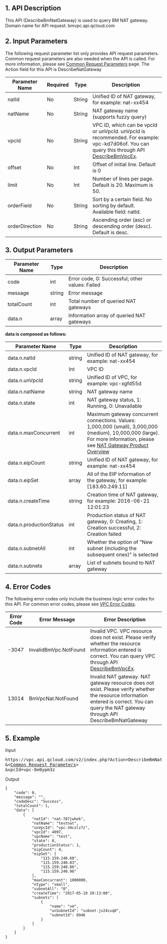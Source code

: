 ## 1. API Description

This API (DescribeBmNatGateway) is used to query BM NAT gateway.  
Domain name for API request: bmvpc.api.qcloud.com


## 2. Input Parameters
The following request parameter list only provides API request parameters. Common request parameters are also needed when the API is called. For more information, please see <a href="/doc/api/372/4153" title="Common Request Parameters">Common Request Parameters</a> page. The Action field for this API is DescribeNatGateway

| Parameter Name | Required | Type | Description |
|---------|---------|---------|---------|
| natId | No | String | Unified ID of NAT gateway, for example: nat-xx454 |
| natName | No | String | NAT gateway name (supports fuzzy query) |
| vpcId | No | String | VPC ID, which can be vpcId or unVpcId. unVpcId is recommended. For example: vpc-kd7d06of. You can query this through API <a href="https://www.qcloud.com/document/api/386/6646" title="DescribeBmVpcEx">DescribeBmVpcEx</a>. |
| offset | No | Int | Offset of initial line. Default is 0 |
| limit | No | Int | Number of lines per page. Default is 20. Maximum is 50. |
| orderField | No | String | Sort by a certain field. No sorting by default. <br>Available field: natId. |
| orderDirection | No | String | Ascending order (asc) or descending order (desc). Default is desc. |


## 3. Output Parameters

| Parameter Name | Type | Description |
|---------|---------|---------|
| code | int | Error code, 0:  Successful; other values:  Failed |
| message | string | Error message |
| totalCount | int | Total number of queried NAT gateways |
| data.n | array | Information array of queried NAT gateways |

**data is composed as follows:**

| Parameter Name | Type | Description |
|---------|---------|---------|
| data.n.natId | string | Unified ID of NAT gateway, for example: nat-xx454 |
| data.n.vpcId | Int | VPC ID |
| data.n.unVpcId | string | Unified ID of VPC, for example: vpc-xgfd55d |
| data.n.natName | string | NAT gateway name |
| data.n.state | int | NAT gateway status, 1: Running, 0: Unavailable |
| data.n.maxConcurrent | int | Maximum gateway concurrent connections. Values: 1,000,000 (small), 3,000,000 (medium), 10,000,000 (large). For more information, please see <a href="">NAT Gateway Product Overview</a> |
| data.n.eipCount | string | Unified ID of NAT gateway, for example: nat-xx454 |
| data.n.eipSet | array | All of the EIP information of the gateway, for example:[183.60.249.11] |
| data.n.createTime | string | Creation time of NAT gateway, for example: 2016-06-21 12:01:23 |
| data.n.productionStatus | int | Production status of NAT gateway, 0:  Creating, 1:  Creation successful, 2:  Creation failed |
| data.n.subnetAll | int | Whether the option of "New subnet (including the subsequent ones)" is selected |
| data.n.subnets | array | List of subnets bound to NAT gateway |

## 4. Error Codes
 The following error codes only include the business logic error codes for this API. For common error codes, please see <a href="https://www.qcloud.com/doc/api/245/4924" title="VPC Error Codes">VPC Error Codes</a>.
 
| Error Code | Error Message | Error Description |
|---------|---------|---------|
| -3047 | InvalidBmVpc.NotFound | Invalid VPC. VPC resource does not exist. Please verify whether the resource information entered is correct. You can query VPC through API <a href="https://www.qcloud.com/document/api/386/6646" title="DescribeBmVpcEx">DescribeBmVpcEx</a>.  |
| 13014 | BmVpcNat.NotFound | Invalid NAT gateway. NAT gateway resource does not exist. Please verify whether the resource information entered is correct. You can query the NAT gateway through API DescribeBmNatGateway |

## 5. Example
Input
<pre>
https://vpc.api.qcloud.com/v2/index.php?Action=DescribeBmNatGateway
&<<a href="https://www.qcloud.com/doc/api/229/6976">Common Request Parameters</a>>
&vpcId=vpc-8e0ypm3z
</pre>
Output
```
{
    "code": 0,
    "message": "",
    "codeDesc": "Success",
    "totalCount": 1,
    "data": [
        {
            "natId": "nat-787jwhek",
            "natName": "testnat",
            "unVpcId": "vpc-34cxlz7z",
            "vpcId": 4097,
            "vpcName": "test",
            "state": 0,
            "productionStatus": 1,
            "eipCount": 4,
            "eipSet": [
                "115.159.240.68",
                "115.159.240.83",
                "115.159.240.86",
                "115.159.240.96"
            ],
            "maxConcurrent": 1000000,
            "ntype": "small",
            "subnetAll": "0",
            "createTime": "2017-05-10 20:13:00",
            "subnets": [
                {
                    "name": "vm",
                    "unSubnetId": "subnet-jv24ivq0",
                    "subnetId": 8946
                }
            ]
        }
    ]
}
```


